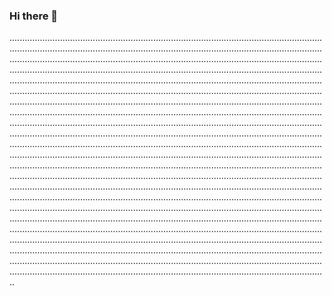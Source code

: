 ### Hi there 👋

......................................................................................................................................................................................................................................................................................................................................................................................................................................................................................................................................................................................................................................................................................................................................................................................................................................................................................................................................................................................................................................................................................................................................................................................................................................................................................................................................................................................................................................................................................................................................................................................................................................................................................................................................................................................................................................................................................................................................................................................................................................................................................................................................................................................................................................................................................................................................................................................................................................................................................................................................................................................................................................................................................................................................................................................................................................................................................................................................................................